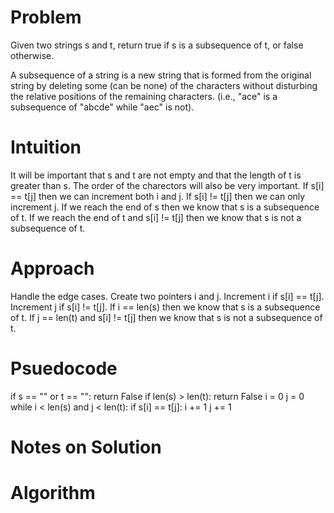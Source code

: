 # Problem
Given two strings s and t, return true if s is a subsequence of t, or false otherwise.

A subsequence of a string is a new string that is formed from the original string by deleting some (can be none) of the characters without disturbing the relative positions of the remaining characters. (i.e., "ace" is a subsequence of "abcde" while "aec" is not).
# Intuition
It will be important that s and t are not empty and that the length of t is greater than s. The order of the charectors will also be very important. If s[i] == t[j] then we can increment both i and j. If s[i] != t[j] then we can only increment j. If we reach the end of s then we know that s is a subsequence of t. If we 
reach the end of t and s[i] != t[j] then we know that s is not a subsequence of t.
# Approach
Handle the edge cases. Create two pointers i and j. Increment i if s[i] == t[j]. Increment j if s[i] != t[j]. If i == len(s) then we know that s is a subsequence of t. If j == len(t) and s[i] != t[j] then we know that s is not a subsequence of t.
# Psuedocode
if s == "" or t == "":
    return False
if len(s) > len(t):
    return False
i = 0
j = 0
while i < len(s) and j < len(t):
    if s[i] == t[j]:
        i += 1
    j += 1
# Notes on Solution
# Algorithm